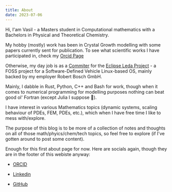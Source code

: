 ```yaml
---
title: About
date: 2023-07-06
---
```



Hi, I'am Vasil - a Masters student in Computational mathematics with a Bachelors in Physical and
Theoretical Chemistry.

My hobby (mostly) work has been in Crystal Growth modelling with some papers currently sent for publication.
To see what scientific works I have participated in, check my [Orcid Page](https://orcid.org/0000-0002-7651-2462)

Otherwise, my day job is as a [Commiter](https://accounts.eclipse.org/users/vasilvas99) for the [Eclipse Leda Project](https://projects.eclipse.org/projects/automotive.leda) - a FOSS 
project for a Software-Defined Vehicle Linux-based OS, mainly backed by my employer Robert Bosch GmbH. 

Mainly, I dabble in Rust, Python, C++ and Bash for work, though when it comes to numerical programming for modelling purposes nothing can beat good ol' Fortran (except Julia I suppose 🙂).


I have interest in various Mathematics topics (dynamic systems, scaling behaviour of PDEs, FEM, PDEs, etc.), which when I have free time I like to mess with/explore.

The purpose of this blog is to be more of a collection of notes and thoughts on all of those math/phyics/chem/tech topics, so feel free to explore (if I've gotten around to post some content).



Enough for this first about page for now. Here are socials again, though they are in the footer of 
this webiste anyway:

- [ORCID](https://orcid.org/0000-0002-7651-2462)

- [Linkedin](https://www.linkedin.com/in/vasil-ivanov-a131731b7)

- [GitHub](https://github.com/vasilvas99)